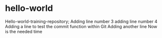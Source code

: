 # hello-world
 Hello-world-training-repository;
 Adding line number 3 
 adding line number 4
 Adding a line to test the commit function within Git
 Adding another line
 Now is the needed time
